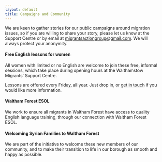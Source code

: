 ```yaml
---
layout: default
title: Campaigns and Community
---
```


We are keen to gather stories for our public campaigns around migration issues, so if you are willing to share your story, please let us know at the Support Centre or by email at [migrantsactiongroup@gmail.com](mailto:migrantsactiongroup@gmail.com). We will always protect your anonymity.


#### Free English lessons for women
All women with limited or no English are welcome to join these free, informal sessions, which take place during opening hours at the Walthamstow Migrants’ Support Centre. 

Lessons are offered every Friday, all year. Just drop in, or [get in touch](/contact-us) if you would like more information.

#### Waltham Forest ESOL
We work to ensure all migrants in Waltham Forest have access to quality English language training, through our connection with Waltham Forest ESOL.

#### Welcoming Syrian Families to Waltham Forest
We are part of the initiative to welcome these new members of our community, and to make their transition to life in our borough as smooth and happy as possible.
